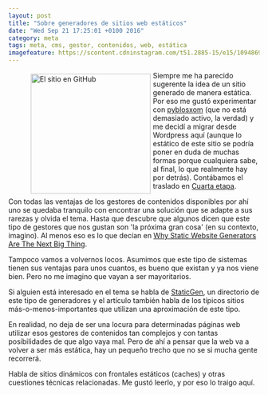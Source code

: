 ```yaml
---
layout: post
title: "Sobre generadores de sitios web estáticos"
date: "Wed Sep 21 17:25:01 +0100 2016"
category: meta
tags: meta, cms, gestor, contenidos, web, estática
imagefeature: https://scontent.cdninstagram.com/t51.2885-15/e15/10948691_910688058976573_568973005_n.jpg 
---
```




<a href="https://www.instagram.com/p/ymJHX1QB4e/" title="El sitio en GitHub"><figure><img src="https://scontent.cdninstagram.com/t51.2885-15/e15/10948691_910688058976573_568973005_n.jpg" width="240"  alt="El sitio en GitHub" style="float:left; margin:5px"></figure></a>
Siempre me ha parecido sugerente la idea de un sitio generado de manera estática. Por eso me gustó experimentar con [pyblosxom](https://pyblosxom.github.io/) (que no está demasiado activo, la verdad) y me decidí a migrar desde Wordpress aquí (aunque lo estático de este sitio se podría poner en duda de muchas formas porque cualquiera sabe, al final, lo que realmente hay por detrás). Contábamos el traslado en [Cuarta etapa](http://fernand0.github.io/Cuarta-Etapa/).

Con todas las ventajas de los gestores de contenidos disponibles por ahí uno se quedaba tranquilo con encontrar una solución que se adapte a sus rarezas y olvida el tema. Hasta que descubre que algunos dicen que este tipo de gestores que nos gustan son 'la próxima gran cosa' (en su contexto, imagino). Al menos eso es lo que decían en [Why Static Website Generators Are The Next Big Thing](https://www.smashingmagazine.com/2015/11/modern-static-website-generators-next-big-thing/).

Tampoco vamos a volvernos locos. Asumimos que este tipo de sistemas tienen sus ventajas para unos cuantos, es bueno que existan y ya nos viene bien. Pero no me imagino que vayan a ser mayoritarios.

Si alguien está interesado en el tema se habla de [StaticGen](https://www.staticgen.com/), un directorio de este tipo de generadores y el artículo también habla de los típicos sitios más-o-menos-importantes que utilizan una aproximación de este tipo.

En realidad, no deja de ser una locura para determinadas páginas web utilizar esos gestores de contenidos tan complejos y con tantas posibilidades de que algo vaya mal. Pero de ahí a pensar que la web va a volver a ser más estática, hay un pequeño trecho que no se si mucha gente recorrerá.

Habla de sitios dinámicos con frontales estáticos (caches) y otras cuestiones técnicas relacionadas. Me gustó leerlo, y por eso lo traigo aquí.
